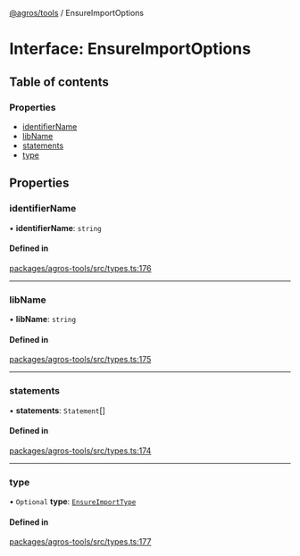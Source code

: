 [@agros/tools](../index.md) / EnsureImportOptions

# Interface: EnsureImportOptions

## Table of contents

### Properties

- [identifierName](EnsureImportOptions.md#identifiername)
- [libName](EnsureImportOptions.md#libname)
- [statements](EnsureImportOptions.md#statements)
- [type](EnsureImportOptions.md#type)

## Properties

### <a id="identifiername" name="identifiername"></a> identifierName

• **identifierName**: `string`

#### Defined in

[packages/agros-tools/src/types.ts:176](https://github.com/agrosjs/agros/blob/07185bd/packages/agros-tools/src/types.ts#L176)

___

### <a id="libname" name="libname"></a> libName

• **libName**: `string`

#### Defined in

[packages/agros-tools/src/types.ts:175](https://github.com/agrosjs/agros/blob/07185bd/packages/agros-tools/src/types.ts#L175)

___

### <a id="statements" name="statements"></a> statements

• **statements**: `Statement`[]

#### Defined in

[packages/agros-tools/src/types.ts:174](https://github.com/agrosjs/agros/blob/07185bd/packages/agros-tools/src/types.ts#L174)

___

### <a id="type" name="type"></a> type

• `Optional` **type**: [`EnsureImportType`](../index.md#ensureimporttype)

#### Defined in

[packages/agros-tools/src/types.ts:177](https://github.com/agrosjs/agros/blob/07185bd/packages/agros-tools/src/types.ts#L177)
